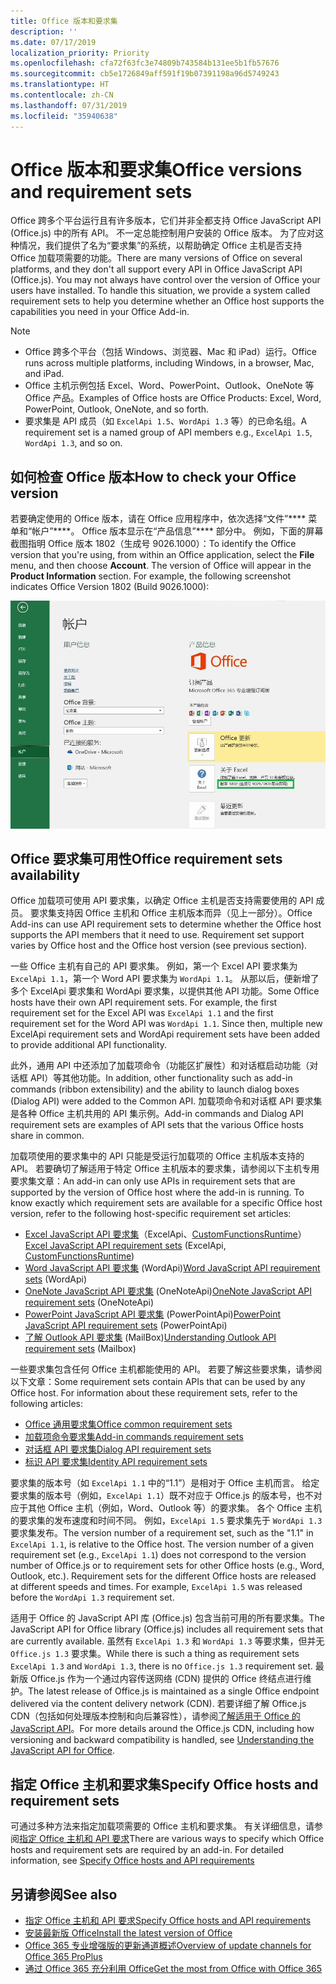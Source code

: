 ```yaml
---
title: Office 版本和要求集
description: ''
ms.date: 07/17/2019
localization_priority: Priority
ms.openlocfilehash: cfa72f63fc3e74809b743584b131ee5b1fb57676
ms.sourcegitcommit: cb5e1726849aff591f19b07391198a96d5749243
ms.translationtype: HT
ms.contentlocale: zh-CN
ms.lasthandoff: 07/31/2019
ms.locfileid: "35940638"
---
```

# <a name="office-versions-and-requirement-sets"></a><span data-ttu-id="da710-102">Office 版本和要求集</span><span class="sxs-lookup"><span data-stu-id="da710-102">Office versions and requirement sets</span></span>

<span data-ttu-id="da710-p101">Office 跨多个平台运行且有许多版本，它们并非全都支持 Office JavaScript API (Office.js) 中的所有 API。 不一定总能控制用户安装的 Office 版本。  为了应对这种情况，我们提供了名为“要求集”的系统，以帮助确定 Office 主机是否支持 Office 加载项需要的功能。</span><span class="sxs-lookup"><span data-stu-id="da710-p101">There are many versions of Office on several platforms, and they don't all support every API in Office JavaScript API (Office.js). You may not always have control over the version of Office your users have installed.  To handle this situation, we provide a system called requirement sets to help you determine whether an Office host supports the capabilities you need in your Office Add-in.</span></span> 

> [!NOTE]
> - <span data-ttu-id="da710-106">Office 跨多个平台（包括 Windows、浏览器、Mac 和 iPad）运行。</span><span class="sxs-lookup"><span data-stu-id="da710-106">Office runs across multiple platforms, including Windows, in a browser, Mac, and iPad.</span></span>
> - <span data-ttu-id="da710-107">Office 主机示例包括 Excel、Word、PowerPoint、Outlook、OneNote 等 Office 产品。</span><span class="sxs-lookup"><span data-stu-id="da710-107">Examples of Office hosts are Office Products: Excel, Word, PowerPoint, Outlook, OneNote, and so forth.</span></span>  
> - <span data-ttu-id="da710-108">要求集是 API 成员（如 `ExcelApi 1.5`、`WordApi 1.3` 等）的已命名组。</span><span class="sxs-lookup"><span data-stu-id="da710-108">A requirement set is a named group of API members e.g., `ExcelApi 1.5`, `WordApi 1.3`, and so on.</span></span>  

## <a name="how-to-check-your-office-version"></a><span data-ttu-id="da710-109">如何检查 Office 版本</span><span class="sxs-lookup"><span data-stu-id="da710-109">How to check your Office version</span></span>

<span data-ttu-id="da710-p102">若要确定使用的 Office 版本，请在 Office 应用程序中，依次选择“文件”\*\*\*\* 菜单和“帐户”\*\*\*\*。 Office 版本显示在“产品信息”\*\*\*\* 部分中。 例如，下面的屏幕截图指明 Office 版本 1802（生成号 9026.1000）：</span><span class="sxs-lookup"><span data-stu-id="da710-p102">To identify the Office version that you're using, from within an Office application, select the **File** menu, and then choose **Account**. The version of Office will appear in the **Product Information** section. For example, the following screenshot indicates Office Version 1802 (Build 9026.1000):</span></span>

![检查 Office 版本](../images/office-version-number-ui.jpg)

## <a name="office-requirement-sets-availability"></a><span data-ttu-id="da710-114">Office 要求集可用性</span><span class="sxs-lookup"><span data-stu-id="da710-114">Office requirement sets availability</span></span>

<span data-ttu-id="da710-p103">Office 加载项可使用 API 要求集，以确定 Office 主机是否支持需要使用的 API 成员。 要求集支持因 Office 主机和 Office 主机版本而异（见上一部分）。</span><span class="sxs-lookup"><span data-stu-id="da710-p103">Office Add-ins can use API requirement sets to determine whether the Office host supports the API members that it need to use. Requirement set support varies by Office host and the Office host version (see previous section).</span></span>

<span data-ttu-id="da710-p104">一些 Office 主机有自己的 API 要求集。 例如，第一个 Excel API 要求集为 `ExcelApi 1.1`，第一个 Word API 要求集为 `WordApi 1.1`。 从那以后，便新增了多个 ExcelApi 要求集和 WordApi 要求集，以提供其他 API 功能。</span><span class="sxs-lookup"><span data-stu-id="da710-p104">Some Office hosts have their own API requirement sets. For example, the first requirement set for the Excel API was `ExcelApi 1.1` and the first requirement set for the Word API was `WordApi 1.1`. Since then, multiple new ExcelApi requirement sets and WordApi requirement sets have been added to provide additional API functionality.</span></span>

<span data-ttu-id="da710-120">此外，通用 API 中还添加了加载项命令（功能区扩展性）和对话框启动功能（对话框 API）等其他功能。</span><span class="sxs-lookup"><span data-stu-id="da710-120">In addition, other functionality such as add-in commands (ribbon extensibility) and the ability to launch dialog boxes (Dialog API) were added to the Common API.</span></span> <span data-ttu-id="da710-121">加载项命令和对话框 API 要求集是各种 Office 主机共用的 API 集示例。</span><span class="sxs-lookup"><span data-stu-id="da710-121">Add-in commands and Dialog API requirement sets are examples of API sets that the various Office hosts share in common.</span></span>

<span data-ttu-id="da710-p106">加载项使用的要求集中的 API 只能是受运行加载项的 Office 主机版本支持的 API。 若要确切了解适用于特定 Office 主机版本的要求集，请参阅以下主机专用要求集文章：</span><span class="sxs-lookup"><span data-stu-id="da710-p106">An add-in can only use APIs in requirement sets that are supported by the version of Office host where the add-in is running. To know exactly which requirement sets are available for a specific Office host version, refer to the following host-specific requirement set articles:</span></span>

- <span data-ttu-id="da710-124">[Excel JavaScript API 要求集](/office/dev/add-ins/reference/requirement-sets/excel-api-requirement-sets)（ExcelApi、[CustomFunctionsRuntime](../excel/custom-functions-architecture.md)）</span><span class="sxs-lookup"><span data-stu-id="da710-124">[Excel JavaScript API requirement sets](/office/dev/add-ins/reference/requirement-sets/excel-api-requirement-sets) (ExcelApi, [CustomFunctionsRuntime](../excel/custom-functions-architecture.md))</span></span>
- <span data-ttu-id="da710-125">[Word JavaScript API 要求集](/office/dev/add-ins/reference/requirement-sets/word-api-requirement-sets) (WordApi)</span><span class="sxs-lookup"><span data-stu-id="da710-125">[Word JavaScript API requirement sets](/office/dev/add-ins/reference/requirement-sets/word-api-requirement-sets) (WordApi)</span></span>
- <span data-ttu-id="da710-126">[OneNote JavaScript API 要求集](/office/dev/add-ins/reference/requirement-sets/onenote-api-requirement-sets) (OneNoteApi)</span><span class="sxs-lookup"><span data-stu-id="da710-126">[OneNote JavaScript API requirement sets](/office/dev/add-ins/reference/requirement-sets/onenote-api-requirement-sets) (OneNoteApi)</span></span>
- <span data-ttu-id="da710-127">[PowerPoint JavaScript API 要求集](/office/dev/add-ins/reference/requirement-sets/powerpoint-api-requirement-sets) (PowerPointApi)</span><span class="sxs-lookup"><span data-stu-id="da710-127">[PowerPoint JavaScript API requirement sets](/office/dev/add-ins/reference/requirement-sets/powerpoint-api-requirement-sets) (PowerPointApi)</span></span>
- <span data-ttu-id="da710-128">[了解 Outlook API 要求集](/office/dev/add-ins/reference/requirement-sets/outlook-api-requirement-sets) (MailBox)</span><span class="sxs-lookup"><span data-stu-id="da710-128">[Understanding Outlook API requirement sets](/office/dev/add-ins/reference/requirement-sets/outlook-api-requirement-sets) (Mailbox)</span></span>

<span data-ttu-id="da710-p107">一些要求集包含任何 Office 主机都能使用的 API。 若要了解这些要求集，请参阅以下文章：</span><span class="sxs-lookup"><span data-stu-id="da710-p107">Some requirement sets contain APIs that can be used by any Office host. For information about these requirement sets, refer to the following articles:</span></span>

- [<span data-ttu-id="da710-131">Office 通用要求集</span><span class="sxs-lookup"><span data-stu-id="da710-131">Office common requirement sets</span></span>](/office/dev/add-ins/reference/requirement-sets/office-add-in-requirement-sets)
- [<span data-ttu-id="da710-132">加载项命令要求集</span><span class="sxs-lookup"><span data-stu-id="da710-132">Add-in commands requirement sets</span></span>](/office/dev/add-ins/reference/requirement-sets/add-in-commands-requirement-sets)
- [<span data-ttu-id="da710-133">对话框 API 要求集</span><span class="sxs-lookup"><span data-stu-id="da710-133">Dialog API requirement sets</span></span>](/office/dev/add-ins/reference/requirement-sets/dialog-api-requirement-sets)
- [<span data-ttu-id="da710-134">标识 API 要求集</span><span class="sxs-lookup"><span data-stu-id="da710-134">Identity API requirement sets</span></span>](/office/dev/add-ins/reference/requirement-sets/identity-api-requirement-sets)

<span data-ttu-id="da710-p108">要求集的版本号（如 `ExcelApi 1.1` 中的“1.1”）是相对于 Office 主机而言。 给定要求集的版本号（例如，`ExcelApi 1.1`）既不对应于 Office.js 的版本号，也不对应于其他 Office 主机（例如，Word、Outlook 等）的要求集。  各个 Office 主机的要求集的发布速度和时间不同。 例如，`ExcelApi 1.5` 要求集先于 `WordApi 1.3` 要求集发布。</span><span class="sxs-lookup"><span data-stu-id="da710-p108">The version number of a requirement set, such as the "1.1" in `ExcelApi 1.1`, is relative to the Office host. The version number of a given requirement set (e.g., `ExcelApi 1.1`) does not correspond to the version number of Office.js or to requirement sets for other Office hosts (e.g., Word, Outlook, etc.).  Requirement sets for the different Office hosts are released at different speeds and times. For example, `ExcelApi 1.5` was released before the `WordApi 1.3` requirement set.</span></span>

<span data-ttu-id="da710-139">适用于 Office 的 JavaScript API 库 (Office.js) 包含当前可用的所有要求集。</span><span class="sxs-lookup"><span data-stu-id="da710-139">The JavaScript API for Office library (Office.js) includes all requirement sets that are currently available.</span></span> <span data-ttu-id="da710-140">虽然有 `ExcelApi 1.3` 和 `WordApi 1.3` 等要求集，但并无 `Office.js 1.3` 要求集。</span><span class="sxs-lookup"><span data-stu-id="da710-140">While there is such a thing as requirement sets `ExcelApi 1.3` and `WordApi 1.3`, there is no `Office.js 1.3` requirement set.</span></span> <span data-ttu-id="da710-141">最新版 Office.js 作为一个通过内容传送网络 (CDN) 提供的 Office 终结点进行维护。</span><span class="sxs-lookup"><span data-stu-id="da710-141">The latest release of Office.js is maintained as a single Office endpoint delivered via the content delivery network (CDN).</span></span> <span data-ttu-id="da710-142">若要详细了解 Office.js CDN（包括如何处理版本控制和向后兼容性），请参阅[了解适用于 Office 的 JavaScript API](/office/dev/add-ins/develop/understanding-the-javascript-api-for-office)。</span><span class="sxs-lookup"><span data-stu-id="da710-142">For more details around the Office.js CDN, including how versioning and backward compatibility is handled, see [Understanding the JavaScript API for Office](/office/dev/add-ins/develop/understanding-the-javascript-api-for-office).</span></span>

## <a name="specify-office-hosts-and-requirement-sets"></a><span data-ttu-id="da710-143">指定 Office 主机和要求集</span><span class="sxs-lookup"><span data-stu-id="da710-143">Specify Office hosts and requirement sets</span></span>

<span data-ttu-id="da710-p110">可通过多种方法来指定加载项需要的 Office 主机和要求集。  有关详细信息，请参阅[指定 Office 主机和 API 要求](/office/dev/add-ins/develop/specify-office-hosts-and-api-requirements)</span><span class="sxs-lookup"><span data-stu-id="da710-p110">There are various ways to specify which Office hosts and requirement sets are required by an add-in.  For detailed information, see [Specify Office hosts and API requirements](/office/dev/add-ins/develop/specify-office-hosts-and-api-requirements)</span></span>

## <a name="see-also"></a><span data-ttu-id="da710-146">另请参阅</span><span class="sxs-lookup"><span data-stu-id="da710-146">See also</span></span>

- [<span data-ttu-id="da710-147">指定 Office 主机和 API 要求</span><span class="sxs-lookup"><span data-stu-id="da710-147">Specify Office hosts and API requirements</span></span>](/office/dev/add-ins/develop/specify-office-hosts-and-api-requirements)
- [<span data-ttu-id="da710-148">安装最新版 Office</span><span class="sxs-lookup"><span data-stu-id="da710-148">Install the latest version of Office</span></span>](/office/dev/add-ins/develop/install-latest-office-version)
- [<span data-ttu-id="da710-149">Office 365 专业增强版的更新通道概述</span><span class="sxs-lookup"><span data-stu-id="da710-149">Overview of update channels for Office 365 ProPlus</span></span>](/deployoffice/overview-of-update-channels-for-office-365-proplus)
- [<span data-ttu-id="da710-150">通过 Office 365 充分利用 Office</span><span class="sxs-lookup"><span data-stu-id="da710-150">Get the most from Office with Office 365</span></span>](https://products.office.com/compare-all-microsoft-office-products?tab=2)
